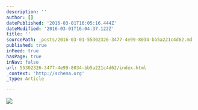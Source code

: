 ```yaml
---
description: ''
author: []
datePublished: '2016-03-01T16:05:16.444Z'
dateModified: '2016-03-01T16:04:37.122Z'
title: ''
sourcePath: _posts/2016-03-01-55302326-3477-4e99-8034-bb5a221c4d62.md
published: true
inFeed: true
hasPage: true
inNav: false
url: 55302326-3477-4e99-8034-bb5a221c4d62/index.html
_context: 'http://schema.org'
_type: Article

---
```

![](https://the-grid-user-content.s3-us-west-2.amazonaws.com/80347947-c1ac-4c1d-8342-bac65d15de39.png)